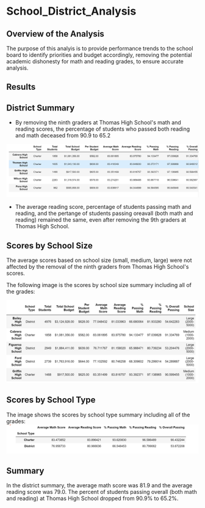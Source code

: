 # School_District_Analysis
## Overview of the Analysis

The purpose of this analyis is to provide performance trends to the school board to identify priorities and budget accordingly, removing the potential academic dishonesty for math and reading grades, to ensure accurate analysis.

## Results
## District Summary

- By removing the ninth graders at Thomas High School's math and reading scores, the percentage of students who passed both reading and math deceased from 90.9 to 65.2 

![This is an image](https://github.com/Fbullman/School_District_Analysis/blob/main/Passing%20reading%20and%20math%20percentage.png)

- The average reading score, percentage of students passing math and reading, and the pertange of students passing oreavall (both math and reading) remained the same, even after removing the 9th graders at Thomas High School.


## Scores by School Size
The average scores based on school size (small, medium, large) were not affected by the removal of the ninth graders from Thomas High School's scores.

The following image is the scores by school size summary including all of the grades:

![This is an image](https://github.com/Fbullman/School_District_Analysis/blob/main/score%20by%20size.png)

## Scores by School Type
The image shows the scores by school type summary including all of the grades:
![This is an image](https://github.com/Fbullman/School_District_Analysis/blob/main/Score%20by%20School%20Type.png)

## Summary
In the district summary, the average math score was 81.9 and the average reading score was 79.0.
The percent of students passing overall (both math and reading) at Thomas High School dropped from 90.9% to 65.2%.





